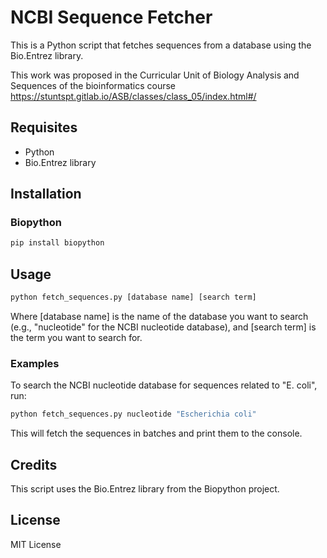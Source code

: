 # NCBI Sequence Fetcher
This is a Python script that fetches sequences from a database using the Bio.Entrez library.

This work was proposed in the Curricular Unit of Biology Analysis and Sequences of the bioinformatics course https://stuntspt.gitlab.io/ASB/classes/class_05/index.html#/


## Requisites
* Python
* Bio.Entrez library

## Installation
### Biopython
```bash
pip install biopython
```

## Usage
```bash
python fetch_sequences.py [database name] [search term]
```
Where [database name] is the name of the database you want to search (e.g., "nucleotide" for the NCBI nucleotide database), and [search term] is the term you want to search for.

### Examples
To search the NCBI nucleotide database for sequences related to "E. coli", run:
```bash
python fetch_sequences.py nucleotide "Escherichia coli"
```

This will fetch the sequences in batches and print them to the console.

## Credits
This script uses the Bio.Entrez library from the Biopython project.

## License
MIT License
